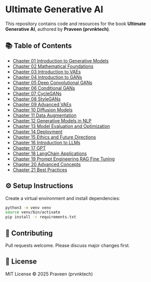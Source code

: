 # Ultimate Generative AI

This repository contains code and resources for the book **Ultimate Generative AI**, authored by **Praveen (prvnktech)**.  

## 📚 Table of Contents
- [Chapter 01 Introduction to Generative Models](./Chapter_01_Introduction_to_Generative_Models)
- [Chapter 02 Mathematical Foundations](./Chapter_02_Mathematical_Foundations)
- [Chapter 03 Introduction to VAEs](./Chapter_03_Introduction_to_VAEs)
- [Chapter 04 Introduction to GANs](./Chapter_04_Introduction_to_GANs)
- [Chapter 05 Deep Convolutional GANs](./Chapter_05_Deep_Convolutional_GANs)
- [Chapter 06 Conditional GANs](./Chapter_06_Conditional_GANs)
- [Chapter 07 CycleGANs](./Chapter_07_CycleGANs)
- [Chapter 08 StyleGANs](./Chapter_08_StyleGANs)
- [Chapter 09 Advanced VAEs](./Chapter_09_Advanced_VAEs)
- [Chapter 10 Diffusion Models](./Chapter_10_Diffusion_Models)
- [Chapter 11 Data Augmentation](./Chapter_11_Data_Augmentation)
- [Chapter 12 Generative Models in NLP](./Chapter_12_Generative_Models_in_NLP)
- [Chapter 13 Model Evaluation and Optimization](./Chapter_13_Model_Evaluation_and_Optimization)
- [Chapter 14 Deployment](./Chapter_14_Deployment)
- [Chapter 15 Ethics and Future Directions](./Chapter_15_Ethics_and_Future_Directions)
- [Chapter 16 Introduction to LLMs](./Chapter_16_Introduction_to_LLMs)
- [Chapter 17 GPT](./Chapter_17_GPT)
- [Chapter 18 LangChain Applications](./Chapter_18_LangChain_Applications)
- [Chapter 19 Prompt Engineering RAG Fine Tuning](./Chapter_19_Prompt_Engineering_RAG_Fine_Tuning)
- [Chapter 20 Advanced Concepts](./Chapter_20_Advanced_Concepts)
- [Chapter 21 Best Practices](./Chapter_21_Best_Practices)

## ⚙️ Setup Instructions

Create a virtual environment and install dependencies:

```bash
python3 -m venv venv
source venv/bin/activate
pip install -r requirements.txt
```

## 🤝 Contributing
Pull requests welcome. Please discuss major changes first.

## 📜 License
MIT License © 2025 Praveen (prvnktech)
